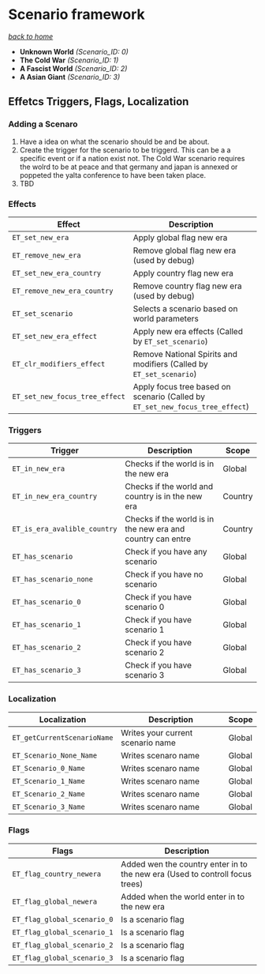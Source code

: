 # Scenario framework
*[back to home](index)*

- **Unknown World** *(Scenario_ID: 0)*
- **The Cold War** *(Scenario_ID: 1)*
- **A Fascist World** *(Scenario_ID: 2)*
- **A Asian Giant** *(Scenario_ID: 3)*

## Effetcs Triggers, Flags, Localization

### Adding a Scenaro
1. Have a idea on what the scenario should be and be about.
2. Create the trigger for the scenario to be triggerd. This can be a a specific event or if a nation exist not.
   The Cold War scenario requires the wolrd to be at peace and that germany and japan is annexed or poppeted the yalta conference to have been taken place.
3. TBD

### Effects

| Effect                            | Description                                                                   | Scope    |
| ---                               | ---                                                                           | ---      |
| `ET_set_new_era`                  | Apply global flag new era                                                     | Global   |
| `ET_remove_new_era`               | Remove global flag new era (used by debug)                                    | Global   |
| `ET_set_new_era_country`          | Apply country flag new era                                                    | Country  |
| `ET_remove_new_era_country`       | Remove country flag new era (used by debug)                                   | Country  |
| `ET_set_scenario`                 | Selects a scenario based on world parameters                                  | Global   |
| `ET_set_new_era_effect`           | Apply new era effects (Called by `ET_set_scenario`)                           | Country  |
| `ET_clr_modifiers_effect`         | Remove National Spirits and modifiers (Called by `ET_set_scenario`)           | Country  |
| `ET_set_new_focus_tree_effect`    | Apply focus tree based on scenario (Called by `ET_set_new_focus_tree_effect`) | Country  |

### Triggers

| Trigger                           | Description                                                 | Scope    |
| ---                               | ---                                                         | ---      |
| `ET_in_new_era`                   | Checks if the world is in the new era                       | Global   |
| `ET_in_new_era_country`           | Checks if the world and country is in the new era           | Country  |
| `ET_is_era_avalible_country`      | Checks if the world is in the new era and country can entre | Country  |
| `ET_has_scenario`                 | Check if you have any scenario                              | Global   |
| `ET_has_scenario_none`            | Check if you have no scenario                               | Global   |
| `ET_has_scenario_0`               | Check if you have scenario 0                                | Global   |
| `ET_has_scenario_1`               | Check if you have scenario 1                                | Global   |
| `ET_has_scenario_2`               | Check if you have scenario 2                                | Global   |
| `ET_has_scenario_3`               | Check if you have scenario 3                                | Global   |

### Localization

| Localization                      | Description                                                                   | Scope    |
| ---                               | ---                                                                           | ---      |
| `ET_getCurrentScenarioName`       | Writes your current scenario name                                             | Global   |
| `ET_Scenario_None_Name`           | Writes scenaro name                                                           | Global   |
| `ET_Scenario_0_Name`              | Writes scenaro name                                                           | Global   |
| `ET_Scenario_1_Name`              | Writes scenaro name                                                           | Global   |
| `ET_Scenario_2_Name`              | Writes scenaro name                                                           | Global   |
| `ET_Scenario_3_Name`              | Writes scenaro name                                                           | Global   |

### Flags

| Flags                             | Description                                                                   |
| ---                               | ---                                                                           |
| `ET_flag_country_newera`          | Added wen the country enter in to the new era (Used to controll focus trees)  |
| `ET_flag_global_newera`           | Added when the world enter in to the new era                                  |
| `ET_flag_global_scenario_0`       | Is a scenario flag                                                            |
| `ET_flag_global_scenario_1`       | Is a scenario flag                                                            |
| `ET_flag_global_scenario_2`       | Is a scenario flag                                                            |
| `ET_flag_global_scenario_3`       | Is a scenario flag                                                            |
